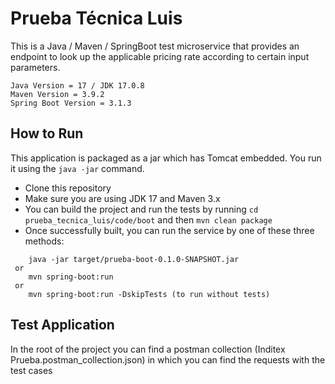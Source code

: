 # Prueba Técnica Luis

This is a Java / Maven / SpringBoot test microservice that provides an endpoint to look up the applicable pricing rate according to certain input parameters.

```
Java Version = 17 / JDK 17.0.8 
Maven Version = 3.9.2
Spring Boot Version = 3.1.3
```

## How to Run 

This application is packaged as a jar which has Tomcat embedded. You run it using the ```java -jar``` command.

* Clone this repository
* Make sure you are using JDK 17 and Maven 3.x
* You can build the project and run the tests by running ```cd prueba_tecnica_luis/code/boot``` and then  ```mvn clean package```
* Once successfully built, you can run the service by one of these three methods:
```
    java -jar target/prueba-boot-0.1.0-SNAPSHOT.jar
 or
    mvn spring-boot:run
 or 
    mvn spring-boot:run -DskipTests (to run without tests)
```
## Test Application

In the root of the project you can find a postman collection (Inditex Prueba.postman_collection.json) in which you can find the requests with the test cases



